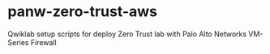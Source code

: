 # panw-zero-trust-aws
Qwiklab setup scripts for deploy Zero Trust lab with Palo Alto Networks VM-Series Firewall
